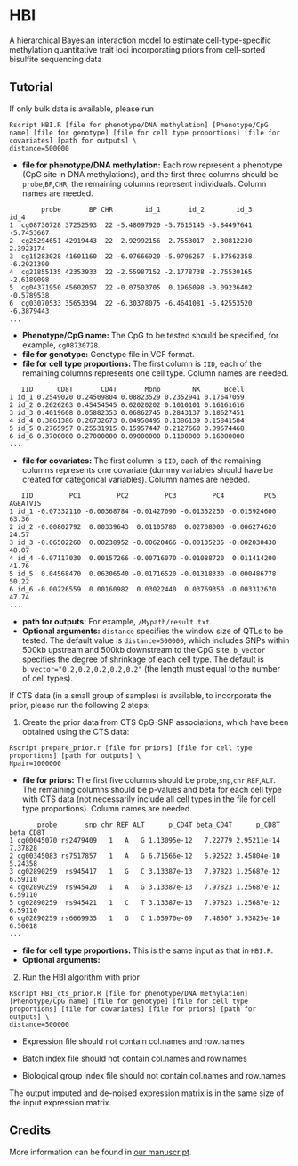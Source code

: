 # HBI
A hierarchical Bayesian interaction model to estimate cell-type-specific methylation quantitative trait loci incorporating priors from cell-sorted bisulfite sequencing data

## Tutorial
If only bulk data is available, please run 
```
Rscript HBI.R [file for phenotype/DNA methylation] [Phenotype/CpG name] [file for genotype] [file for cell type proportions] [file for covariates] [path for outputs] \
distance=500000
```
- **file for phenotype/DNA methylation:** Each row represent a phenotype (CpG site in DNA methylations), and the first three columns should be `probe`,`BP`,`CHR`, the remaining columns represent individuals. Column names are needed.
```
        probe       BP CHR        id_1       id_2        id_3       id_4
1  cg08730728 37252593  22 -5.48097920 -5.7615145 -5.84497641 -5.7453667
2  cg25294651 42919443  22  2.92992156  2.7553017  2.30812230  2.3923174
3  cg15283028 41601160  22 -6.07666920 -5.9796267 -6.37562358 -6.2921390
4  cg21855135 42353933  22 -2.55987152 -2.1778738 -2.75530165 -2.6189098
5  cg04371950 45602057  22 -0.07503705  0.1965098 -0.09236402 -0.5789538
6  cg03070533 35653394  22 -6.30378075 -6.4641081 -6.42553520 -6.3879443
...
```
- **Phenotype/CpG name:** The CpG to be tested should be specified, for example, `cg08730728`.
- **file for genotype:** Genotype file in VCF format.
- **file for cell type proportions:** The first column is `IID`, each of the remaining columns represents one cell type. Column names are needed.
```
   IID      CD8T       CD4T       Mono        NK      Bcell
1 id_1 0.2549020 0.24509804 0.08823529 0.2352941 0.17647059
2 id_2 0.2626263 0.45454545 0.02020202 0.1010101 0.16161616
3 id_3 0.4019608 0.05882353 0.06862745 0.2843137 0.18627451
4 id_4 0.3861386 0.26732673 0.04950495 0.1386139 0.15841584
5 id_5 0.2765957 0.25531915 0.15957447 0.2127660 0.09574468
6 id_6 0.3700000 0.27000000 0.09000000 0.1100000 0.16000000
...
```
- **file for covariates:** The first column is `IID`, each of the remaining columns represents one covariate (dummy variables should have be created for categorical variables). Column names are needed.
```
   IID         PC1         PC2         PC3         PC4          PC5 AGEATVIS
1 id_1 -0.07332110 -0.00368784 -0.01427090 -0.01352250 -0.015924600    63.36
2 id_2 -0.00802792  0.00339643  0.01105780  0.02708000 -0.006274620    24.57
3 id_3 -0.06502260  0.00238952 -0.00620466 -0.00135235 -0.002030430    48.07
4 id_4 -0.07117030  0.00157266 -0.00716070 -0.01088720  0.011414200    41.76
5 id_5  0.04568470  0.06306540 -0.01716520 -0.01318330 -0.000486778    50.22
6 id_6 -0.00226559  0.00160982  0.03022440  0.03769350 -0.003312670    47.74
...
```
- **path for outputs:** For example, `/Mypath/result.txt`.
- **Optional arguments:** `distance` specifies the window size of QTLs to be tested. The default value is `distance=500000`, which includes SNPs within 500kb upstream and 500kb downstream to the CpG site. `b_vector` specifies the degree of shrinkage of each cell type. The default is `b_vector="0.2,0.2,0.2,0.2,0.2"` (the length must equal to the number of cell types).

If CTS data (in a small group of samples) is available, to incorporate the prior, please run the following 2 steps:

1. Create the prior data from CTS CpG-SNP associations, which have been obtained using the CTS data:
```
Rscript prepare_prior.r [file for priors] [file for cell type proportions] [path for outputs] \
Npair=1000000
```
- **file for priors:** The first five columns should be `probe`,`snp`,`chr`,`REF`,`ALT`. The remaining columns should be p-values and beta for each cell type with CTS data (not necessarily include all cell types in the file for cell type proportions). Column names are needed.
```
       probe       snp chr REF ALT      p_CD4T beta_CD4T      p_CD8T beta_CD8T
1 cg00045070 rs2479409   1   A   G 1.13095e-12   7.22779 2.95211e-14   7.37828
2 cg00345083 rs7517857   1   A   G 6.71566e-12   5.92522 3.45804e-10   5.24358
3 cg02890259  rs945417   1   G   C 3.13387e-13   7.97823 1.25687e-12   6.59110
4 cg02890259  rs945420   1   A   G 3.13387e-13   7.97823 1.25687e-12   6.59110
5 cg02890259  rs945421   1   C   T 3.13387e-13   7.97823 1.25687e-12   6.59110
6 cg02890259 rs6669935   1   G   C 1.05970e-09   7.48507 3.93825e-10   6.50018
...
```
- **file for cell type proportions:** This is the same input as that in `HBI.R`.
- **Optional arguments:** 

2. Run the HBI algorithm with prior
```
Rscript HBI_cts_prior.R [file for phenotype/DNA methylation] [Phenotype/CpG name] [file for genotype] [file for cell type proportions] [file for covariates] [file for priors] [path for outputs] \
distance=500000
```

- Expression file should not contain col.names and row.names

- Batch index file should not contain col.names and row.names

- Biological group index file should not contain col.names and row.names

The output imputed and de-noised expression matrix is in the same size of the input expression matrix.

## Credits
More information can be found in [our manuscript](https://www.biorxiv.org/content/10.1101/2024.02.01.578272v1).
